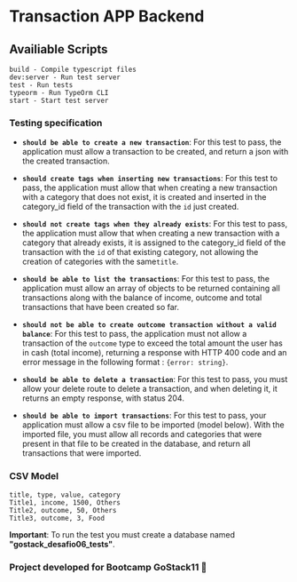 # Transaction APP Backend

## Availiable Scripts

```
build - Compile typescript files
dev:server - Run test server
test - Run tests
typeorm - Run TypeOrm CLI
start - Start test server
```

### Testing specification

- **`should be able to create a new transaction`**: For this test to pass, the application must allow a transaction to be created, and return a json with the created transaction.

* **`should create tags when inserting new transactions`**: For this test to pass, the application must allow that when creating a new transaction with a category that does not exist, it is created and inserted in the category_id field of the transaction with the `id` just created.

- **`should not create tags when they already exists`**: For this test to pass, the application must allow that when creating a new transaction with a category that already exists, it is assigned to the category_id field of the transaction with the `id` of that existing category, not allowing the creation of categories with the same` title `.

* **`should be able to list the transactions`**: For this test to pass, the application must allow an array of objects to be returned containing all transactions along with the balance of income, outcome and total transactions that have been created so far.

- **`should not be able to create outcome transaction without a valid balance`**: For this test to pass, the application must not allow a transaction of the `outcome` type to exceed the total amount the user has in cash (total income), returning a response with HTTP 400 code and an error message in the following format : `{error: string}`.

* **`should be able to delete a transaction`**: For this test to pass, you must allow your delete route to delete a transaction, and when deleting it, it returns an empty response, with status 204.

- **`should be able to import transactions`**: For this test to pass, your application must allow a csv file to be imported (model below). With the imported file, you must allow all records and categories that were present in that file to be created in the database, and return all transactions that were imported.

### CSV Model

```
title, type, value, category
Title1, income, 1500, Others
Title2, outcome, 50, Others
Title3, outcome, 3, Food
```

**Important**: To run the test you must create a database named __"gostack_desafio06_tests"__.

### Project developed for Bootcamp GoStack11 🚀
